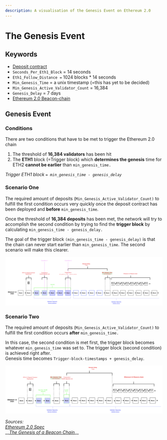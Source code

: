 ```yaml
---
description: A visualisation of the Genesis Event on Ethereum 2.0
---
```


# The Genesis Event

## Keywords

* [Deposit contract](https://github.com/gobitfly/eth2-beaconchain-explorer/pull/262)
* `Seconds_Per_Eth1_Block` = 14 seconds
* `Eth1_Follow_Distance =` 1024 blocks \* 14 seconds
* `Min_Genesis_Time` = a unix timestamp \(=this has yet to be decided\)
* `Min_Genesis_Active_Validator_Count` = 16,384
* `Genesis_Delay` = 7 days 
* [Ethereum 2.0 Beacon-chain](https://kb.beaconcha.in/glossary#beacon-chain)

## Genesis Event

### Conditions

There are two conditions that have to be met to trigger the Ethereum 2.0 chain

1. The threshold of **16,384 validators** has been hit
2. The  **ETH1** block \(=Trigger block\) which **determines the genesis** time for ETH2 **cannot be earlier** than  `min_genesis_time.`

_Trigger ETH1 block `= min_genesis_time - genesis_delay`_

###  Scenario One 

The required amount of deposits \(`Min_Genesis_Active_Validator_Count)` to fulfill the first condition occurs very quickly once the deposit contract has been deployed and **before** `min_genesis_time`.   
  
Once the threshold of **16,384 deposits** has been met, the network will try to accomplish the second condition by trying to find the **trigger block** by calculating `min_genesis_time - genesis_delay.`

The goal of the trigger block `(min_genesis_time - genesis_delay)` is that the chain can never start earlier than `min_genesis_time`. The second scenario will make this clearer.

![](.gitbook/assets/image%20%28174%29.png)

### Scenario Two

The required amount of deposits \(`Min_Genesis_Active_Validator_Count)` to fulfill the first condition occurs **after** `min_genesis_time.`   
  
In this case, the second condition is met first, the trigger block becomes whatever `min_genesis_time` was set to. The trigger block \(second condition\) is achieved right after.   
Genesis time becomes `Trigger-block-timestamps + genesis_delay`.

![](.gitbook/assets/image%20%28172%29.png)





_Sources:_   
[_Ethereum 2.0 Spec_](https://github.com/ethereum/eth2.0-specs/blob/dev/specs/phase0/beacon-chain.md#configuration)  
__[_The Genesis of a Beacon Chain_](https://hackmd.io/@benjaminion/genesis)\_\_

